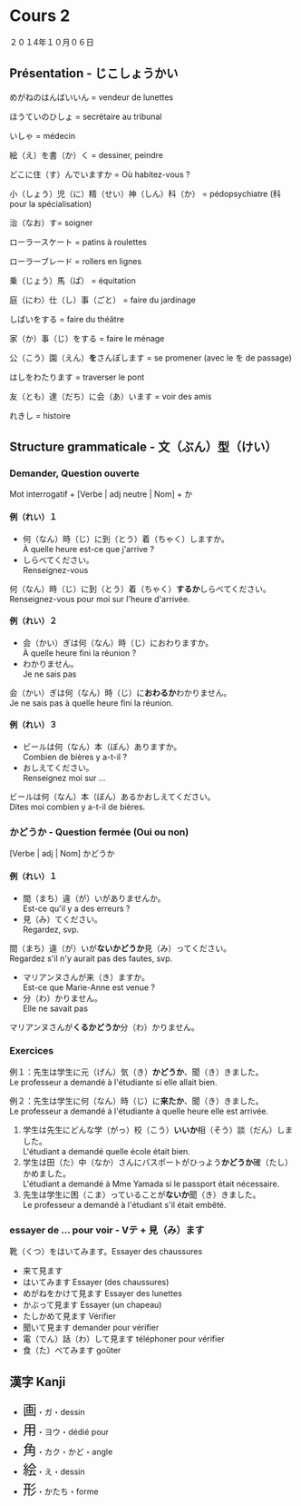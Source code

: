 Cours 2
==========

２０１4年１０月０６日

Présentation - じこしょうかい
----------------------

めがねのはんばいいん = vendeur de lunettes

ほうていのひしょ = secrétaire au tribunal

いしゃ = médecin

絵（え）を書（か）く = dessiner, peindre

どこに住（す）んでいますか = Où habitez-vous ?  

小（しょう）児（に）精（せい）神（しん）科（か） = pédopsychiatre (科 pour la spécialisation)

治（なお）す= soigner

ローラースケート = patins à roulettes

ローラーブレード = rollers en lignes

乗（じょう）馬（ば） = équitation

庭（にわ）仕（し）事（ごと） = faire du jardinage

しばいをする = faire du théâtre

家（か）事（じ）をする = faire le ménage

公（こう）園（えん）**を**さんぽします = se promener (avec le を de passage)

はしをわたります = traverser le pont

友（とも）達（だち）に会（あ）います = voir des amis

れきし = histoire


Structure grammaticale - 文（ぶん）型（けい）
----------------------

### Demander, Question ouverte

Mot interrogatif + [Verbe | adj neutre | Nom] + か

#### 例（れい）１

* 何（なん）時（じ）に到（とう）着（ちゃく）しますか。  
À quelle heure est-ce que j'arrive ?
* しらべてください。  
Renseignez-vous  

何（なん）時（じ）に到（とう）着（ちゃく）**するか**しらべてください。  
Renseignez-vous pour moi sur l'heure d'arrivée.

#### 例（れい）２

* 会（かい）ぎは何（なん）時（じ）におわりますか。   
À quelle heure fini la réunion ?
* わかりません。   
Je ne sais pas

会（かい）ぎは何（なん）時（じ）に**おわるか**わかりません。  
Je ne sais pas à quelle heure fini la réunion.

#### 例（れい）３

* ビールは何（なん）本（ぼん）ありますか。  
Combien de bières y a-t-il ?
* おしえてください。  
Renseignez moi sur …

ビールは何（なん）本（ぼん）あるかおしえてください。  
Dites moi combien y a-t-il de bières.

### かどうか - Question fermée (Oui ou non)

[Verbe | adj | Nom] かどうか

#### 例（れい）１

* 間（まち）違（が）いがありませんか。  
Est-ce qu'il y a des erreurs ?
* 見（み）てください。  
Regardez, svp.

間（まち）違（が）いが**ないかどうか**見（み）ってください。  
Regardez s'il n'y aurait pas des fautes, svp.

* マリアンヌさんが来（き）ますか。   
Est-ce que Marie-Anne est venue ?
* 分（わ）かりません。  
Elle ne savait pas

マリアンヌさんが**くるかどうか**分（わ）かりません。

### Exercices

例１：先生は学生に元（げん）気（き）**かどうか**、聞（き）きました。  
Le professeur a demandé à l'étudiante si elle allait bien.

例２：先生は学生に何（なん）時（じ）に**来たか**、聞（き）きました。  
Le professeur a demandé à l'étudiante à quelle heure elle est arrivée.

1. 学生は先生にどんな学（がっ）校（こう）**いいか**相（そう）談（だん）しました。  
L'étudiant a demandé quelle école était bien.
2. 学生は田（た）中（なか）さんにパスポートがひっよう**かどうか**確（たし）かめました。  
L'étudiant a demandé à Mme Yamada si le passport était nécessaire.
3. 先生は学生に困（こま）っていることが**ないか**聞（き）きました。  
Le professeur a demandé à l'étudiant s'il était embêté.

### essayer de … pour voir - Vテ + 見（み）ます

靴（くつ）をはいてみます。Essayer des chaussures

* 来て見ます
* はいてみます Essayer (des chaussures)
* めがねをかけて見ます Essayer des lunettes
* かぶって見ます Essayer (un chapeau)
* たしかめて見ます Vérifier
* 聞いて見ます demander pour vérifier
* 電（でん）話（わ）して見ます téléphoner pour vérifier
* 食（た）べてみます goûter

漢字 Kanji
----------

* <font size="+2">画</font>・ガ・dessin
* <font size="+2">用</font>・ヨウ・dédié pour
* <font size="+2">角</font>・カク・かど・angle
* <font size="+2">絵</font>・え・dessin
* <font size="+2">形</font>・かたち・forme
